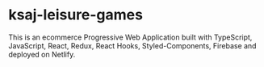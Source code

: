 
# ksaj-leisure-games

This is an ecommerce Progressive Web Application built with TypeScript, JavaScript, React, Redux, React Hooks, Styled-Components, Firebase and deployed on Netlify.

